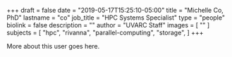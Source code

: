 +++
draft = false
date = "2019-05-17T15:25:10-05:00"
title = "Michelle Co, PhD"
lastname = "co"
job_title = "HPC Systems Specialist"
type = "people"
biolink = false
description = ""
author = "UVARC Staff"
images = [
  ""
]
subjects = [
  "hpc",
  "rivanna",
  "parallel-computing",
  "storage",
]
+++

More about this user goes here.
